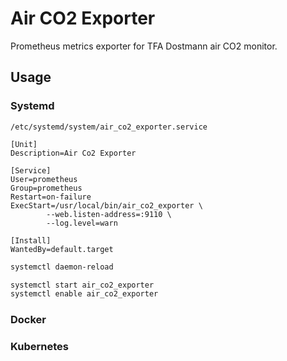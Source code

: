 # Air CO2 Exporter

Prometheus metrics exporter for TFA Dostmann air CO2 monitor.

## Usage


### Systemd

`/etc/systemd/system/air_co2_exporter.service`

```unit file (systemd)
[Unit]
Description=Air Co2 Exporter

[Service]
User=prometheus
Group=prometheus
Restart=on-failure
ExecStart=/usr/local/bin/air_co2_exporter \
        --web.listen-address=:9110 \
        --log.level=warn

[Install]
WantedBy=default.target
```

```bash
systemctl daemon-reload

systemctl start air_co2_exporter
systemctl enable air_co2_exporter
```

### Docker

### Kubernetes
